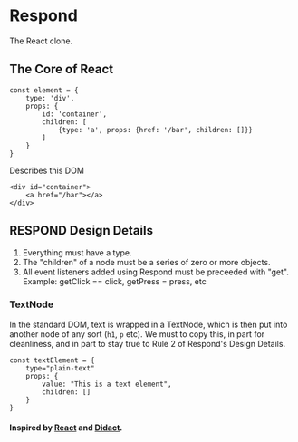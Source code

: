 # Respond

The React clone. 

## The Core of React
```
const element = {
    type: 'div',
    props: {
        id: 'container',
        children: [
            {type: 'a', props: {href: '/bar', children: []}}
        ]
    }
}
```
Describes this DOM
```
<div id="container">
    <a href="/bar"></a>
</div>
```

## RESPOND Design Details
1. Everything must have a type.
2. The "children" of a node must be a series of zero or more objects. 
3. All event listeners added using Respond must be preceeded with "get". Example: getClick == click, getPress = press, etc

### TextNode
In the standard DOM, text is wrapped in a TextNode, which is then put into another node of any sort (`h1`, `p` etc). We must to copy this, in part for cleanliness, and in part to stay true to Rule 2 of Respond's Design Details.
```
const textElement = {
    type="plain-text"
    props: {
        value: "This is a text element",
        children: []
    }
}
```

#### Inspired by [React](https://github.com/facebook/react) and [Didact](https://github.com/pomber/didact).